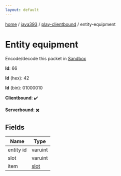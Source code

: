 ```yaml
---
layout: default
---
```


[home](/)  /  [java393](/protocol/java393)  /  [play-clientbound](/protocol/java393/play-clientbound)  /  entity-equipment

# Entity equipment

Encode/decode this packet in [Sandbox](../../../sandbox/java393#PlayClientbound.EntityEquipment)

**Id**: 66

**Id** (hex): 42

**Id** (bin): 01000010

**Clientbound**: ✔️

**Serverbound**: ✖️

## Fields

Name | Type
---|---
entity id | varuint
slot | varuint
item | [slot](/protocol/java393/types/slot)
